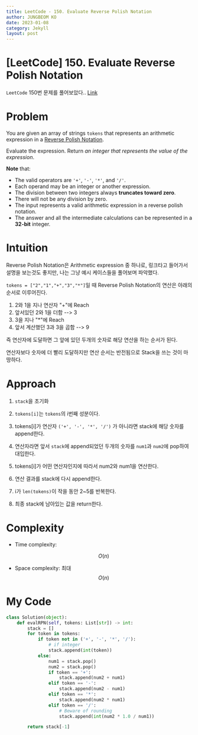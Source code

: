 ```yaml
---
title: LeetCode - 150. Evaluate Reverse Polish Notation
author: JUNGBEOM KO
date: 2023-01-08
category: Jekyll
layout: post
---
```


# [LeetCode] 150. Evaluate Reverse Polish Notation

`LeetCode` 150번 문제를 풀어보았다.. [Link](https://leetcode.com/problems/evaluate-reverse-polish-notation/description/)



# Problem

You are given an array of strings `tokens` that represents an arithmetic expression in a [Reverse Polish Notation](http://en.wikipedia.org/wiki/Reverse_Polish_notation).

Evaluate the expression. Return *an integer that represents the value of the expression*.

**Note** that:

- The valid operators are `'+'`, `'-'`, `'*'`, and `'/'`.
- Each operand may be an integer or another expression.
- The division between two integers always **truncates toward zero**.
- There will not be any division by zero.
- The input represents a valid arithmetic expression in a reverse polish notation.
- The answer and all the intermediate calculations can be represented in a **32-bit** integer.



# Intuition

Reverse Polish Notation은 Arithmetic expression 중 하나로, 링크타고 들어가서 설명을 보는것도 좋지만, 나는 그냥 예시 케이스들을 풀어보며 파악했다.

 `tokens = ["2","1","+","3","*"]`일 때 Reverse Polish Notation의 연산은 아래의 순서로 이루어진다.

1. 2와 1을 지나 연산자 "+"에 Reach
2. 앞서있던 2와 1을 더함 --> 3
3. 3을 지나 "*"에 Reach
4. 앞서 계산했던 3과 3을 곱함 --> 9

즉 연산자에 도달하면 그 앞에 있던 두개의 숫자로 해당 연산을 하는 순서가 된다.

연산자보다 숫자에 더 빨리 도달하지만 연산 순서는 반전됨으로 Stack을 쓰는 것이 마땅하다.



# Approach

1. `stack`을 초기화

1. `tokens[i]`는 `tokens`의 i번째 성분이다.

1. tokens[i]가 연산자 `('+', '-', '*', '/')` 가 아니라면 stack에 해당 숫자를 append한다.

1. 연산자라면 앞서 `stack`에 append되었던 두개의 숫자를 `num1`과 `num2`에 pop하여 대입한다.

1. tokens[i]가 어떤 연산자인지에 따라서 num2와 num1을 연산한다.

1. 연산 결과를 stack에 다시 append한다.

1. i가 `len(tokens)`이 작을 동안 2~5를 반복한다.

1. 최종 stack에 남아있는 값을 return한다.

   

# Complexity

- Time complexity:

  $$O(n)$$

- Space complexity:
  최대 $$O(n)$$

  

# My Code

```python
class Solution(object):
    def evalRPN(self, tokens: List[str]) -> int:
        stack = []
        for token in tokens:
            if token not in ('+', '-', '*', '/'):
                # if integer
                stack.append(int(token))
            else:
                num1 = stack.pop()
                num2 = stack.pop()
                if token == '+':
                    stack.append(num2 + num1)
                elif token == '-':
                    stack.append(num2 - num1)
                elif token == '*':
                    stack.append(num2 * num1)
                elif token == '/':
                    # Beware of rounding
                    stack.append(int(num2 * 1.0 / num1))

        return stack[-1]
```
